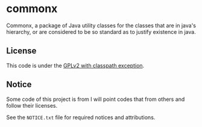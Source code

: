 # commonx
Commonx, a package of Java utility classes for the classes that are in java's hierarchy, or are considered to be so standard as to justify existence in java.

License
-------
This code is under the [GPLv2 with classpath exception](https://github.com/XenoAmess/commonx/blob/master/LICENSE).

Notice
-------
Some code of this project is from 
I will point codes that from others and follow their licenses.

See the `NOTICE.txt` file for required notices and attributions.
